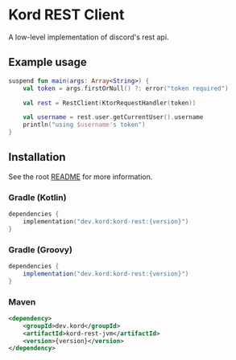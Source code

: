 # Kord REST Client

A low-level implementation of discord's rest api.

## Example usage

```kotlin
suspend fun main(args: Array<String>) {
    val token = args.firstOrNull() ?: error("token required")

    val rest = RestClient(KtorRequestHandler(token))

    val username = rest.user.getCurrentUser().username
    println("using $username's token")
}
```

## Installation

See the root [README](../README.md#installation) for more information.

### Gradle (Kotlin)

```kotlin
dependencies {
    implementation("dev.kord:kord-rest:{version}")
}
```

### Gradle (Groovy)

```groovy
dependencies {
    implementation("dev.kord:kord-rest:{version}")
}
```

### Maven

```xml
<dependency>
    <groupId>dev.kord</groupId>
    <artifactId>kord-rest-jvm</artifactId>
    <version>{version}</version>
</dependency>
```
